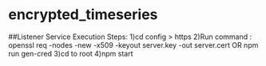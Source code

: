 # encrypted_timeseries

##Listener Service Execution Steps:
  1)cd config > https
  2)Run command : openssl req -nodes -new -x509 -keyout server.key -out server.cert OR npm run gen-cred
  3)cd to root
  4)npm start
